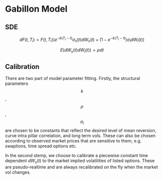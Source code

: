 <script type="text/javascript" async
  src="https://cdn.mathjax.org/mathjax/latest/MathJax.js?config=TeX-MML-AM_CHTML">
</script>

# Gabillon Model

## SDE

  $$dF(t,T_i) = F(t,T_i)(e^{-k(T_i-t)} \sigma_s(t) d W_s(t) + (1- e^{-k(T_i-t)}) \sigma_l d W_l(t))$$
  
  $$E (dW_s(t)dW_l(t))=\rho dt$$

## Calibration

There are two part of model parameter fitting. Firstly, the structural parameters $$k$$, $$\rho$$, $$\sigma_l$$ are chosen to be constants that reflect the desired level of mean reversion, curve intra pillar correlation, and long term vols. These can also be chosen according to observed market prices that are sensitive to them, e.g. swaptions, time spread options etc. 

In the second stemp, we choose to calibrate a piecewise constant time dependent $dW_s(t)$ to the market implied volatilities of listed options. These are pseudo-realtime and are always recalibrated on the fly when the market vol changes. 
